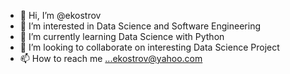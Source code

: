 - 👋 Hi, I’m @ekostrov
- 👀 I’m interested in Data Science and Software Engineering
- 🌱 I’m currently learning Data Science with Python
- 💞️ I’m looking to collaborate on interesting Data Science Project
- 📫 How to reach me ...ekostrov@yahoo.com

<!---
ekostrov/ekostrov is a ✨ special ✨ repository because its `README.md` (this file) appears on your GitHub profile.
You can click the Preview link to take a look at your changes.
--->
